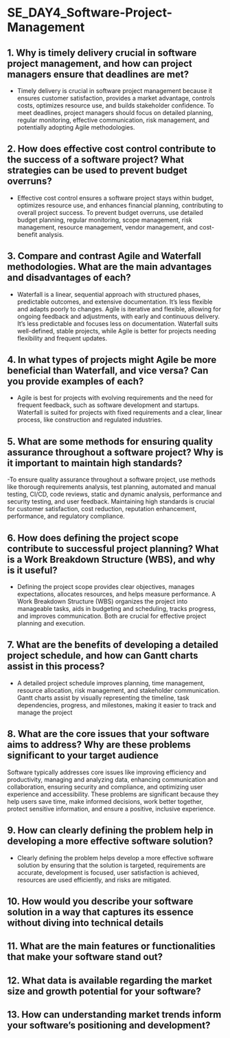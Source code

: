 # SE_DAY4_Software-Project-Management
## 1. Why is timely delivery crucial in software project management, and how can project managers ensure that deadlines are met?
- Timely delivery is crucial in software project management because it ensures customer satisfaction, provides a market advantage, controls costs, optimizes resource use, and builds stakeholder confidence. To meet deadlines, project managers should focus on detailed planning, regular monitoring, effective communication, risk management, and potentially adopting Agile methodologies.
## 2. How does effective cost control contribute to the success of a software project? What strategies can be used to prevent budget overruns?
- Effective cost control ensures a software project stays within budget, optimizes resource use, and enhances financial planning, contributing to overall project success. To prevent budget overruns, use detailed budget planning, regular monitoring, scope management, risk management, resource management, vendor management, and cost-benefit analysis.
## 3. Compare and contrast Agile and Waterfall methodologies. What are the main advantages and disadvantages of each?
- Waterfall is a linear, sequential approach with structured phases, predictable outcomes, and extensive documentation. It’s less flexible and adapts poorly to changes. Agile is iterative and flexible, allowing for ongoing feedback and adjustments, with early and continuous delivery. It’s less predictable and focuses less on documentation. Waterfall suits well-defined, stable projects, while Agile is better for projects needing flexibility and frequent updates.
## 4. In what types of projects might Agile be more beneficial than Waterfall, and vice versa? Can you provide examples of each?
- Agile is best for projects with evolving requirements and the need for frequent feedback, such as software development and startups. Waterfall is suited for projects with fixed requirements and a clear, linear process, like construction and regulated industries.
## 5. What are some methods for ensuring quality assurance throughout a software project? Why is it important to maintain high standards?
-To ensure quality assurance throughout a software project, use methods like thorough requirements analysis, test planning, automated and manual testing, CI/CD, code reviews, static and dynamic analysis, performance and security testing, and user feedback. Maintaining high standards is crucial for customer satisfaction, cost reduction, reputation enhancement, performance, and regulatory compliance.
## 6. How does defining the project scope contribute to successful project planning? What is a Work Breakdown Structure (WBS), and why is it useful?
- Defining the project scope provides clear objectives, manages expectations, allocates resources, and helps measure performance. A Work Breakdown Structure (WBS) organizes the project into manageable tasks, aids in budgeting and scheduling, tracks progress, and improves communication. Both are crucial for effective project planning and execution.
## 7. What are the benefits of developing a detailed project schedule, and how can Gantt charts assist in this process?
- A detailed project schedule improves planning, time management, resource allocation, risk management, and stakeholder communication. Gantt charts assist by visually representing the timeline, task dependencies, progress, and milestones, making it easier to track and manage the project
## 8. What are the core issues that your software aims to address? Why are these problems significant to your target audience
Software typically addresses core issues like improving efficiency and productivity, managing and analyzing data, enhancing communication and collaboration, ensuring security and compliance, and optimizing user experience and accessibility. These problems are significant because they help users save time, make informed decisions, work better together, protect sensitive information, and ensure a positive, inclusive experience.
## 9. How can clearly defining the problem help in developing a more effective software solution?
- Clearly defining the problem helps develop a more effective software solution by ensuring that the solution is targeted, requirements are accurate, development is focused, user satisfaction is achieved, resources are used efficiently, and risks are mitigated.
## 10. How would you describe your software solution in a way that captures its essence without diving into technical details
## 11. What are the main features or functionalities that make your software stand out?
## 12. What data is available regarding the market size and growth potential for your software?
## 13. How can understanding market trends inform your software’s positioning and development?
